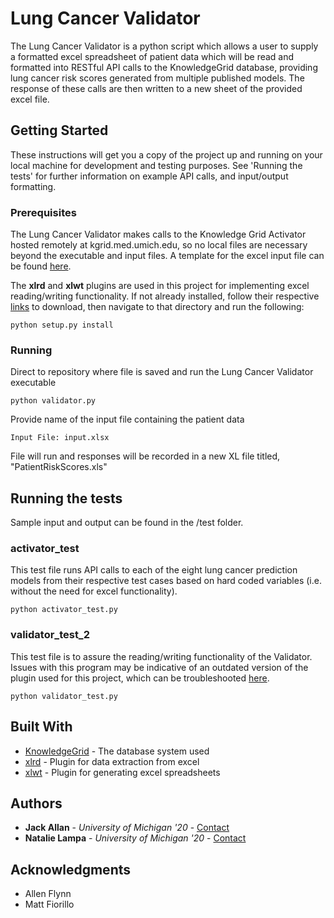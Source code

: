 # Lung Cancer Validator

The Lung Cancer Validator is a python script which allows a user to supply a formatted excel spreadsheet of patient data which will be read and formatted into RESTful API calls to the KnowledgeGrid database, providing lung cancer risk scores generated from multiple published models. The response of these calls are then written to a new sheet of the provided excel file. 

## Getting Started

These instructions will get you a copy of the project up and running on your local machine for development and testing purposes. See 'Running the tests' for further information on example API calls, and input/output formatting.

### Prerequisites

The Lung Cancer Validator makes calls to the Knowledge Grid Activator hosted remotely at kgrid.med.umich.edu, so no local files are necessary beyond the executable and input files. A template for the excel input file can be found [here](/template.xlsx).

The **xlrd** and **xlwt** plugins are used in this project for implementing excel reading/writing functionality. If not already installed, follow their respective [links](http://www.python-excel.org/) to download, then navigate to that directory and run the following: 

```
python setup.py install
``` 

### Running

Direct to repository where file is saved and run the Lung Cancer Validator executable

```
python validator.py
```

Provide name of the input file containing the patient data

```
Input File: input.xlsx
```

File will run and responses will be recorded in a new XL file titled, "PatientRiskScores.xls"

## Running the tests

Sample input and output can be found in the /test folder.

### activator_test

This test file runs API calls to each of the eight lung cancer prediction models from their respective test cases based on hard coded variables (i.e. without the need for excel functionality).

```
python activator_test.py
```

### validator_test_2

This test file is to assure the reading/writing functionality of the Validator. Issues with this program may be indicative of an outdated version of the plugin used for this project, which can be troubleshooted [here](http://www.python-excel.org/).

```
python validator_test.py
```


## Built With

* [KnowledgeGrid](http://kgrid.org/) - The database system used
* [xlrd](https://github.com/python-excel/xlrd) - Plugin for data extraction from excel
* [xlwt](https://github.com/python-excel/xlwt) - Plugin for generating excel spreadsheets

## Authors

* **Jack Allan** - *University of Michigan '20* - [Contact](mailto:jackall@umich.edu)
* **Natalie Lampa** - *University of Michigan '20* - [Contact](mailto:nlampa@umich.edu)


## Acknowledgments

* Allen Flynn
* Matt Fiorillo
